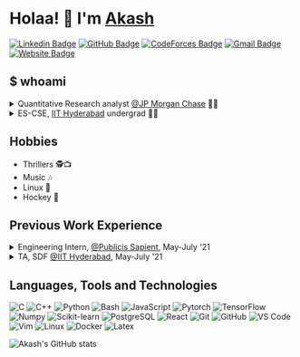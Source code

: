 <!-- Resources -->

<!-- https://dev.to/envoy_/150-badges-for-github-pnk -->
<!-- https://simpleicons.org/ -->
<!-- https://shields.io/ -->

<!-- Adapted from: https://github.com/vijayphoenix/vijayphoenix/blob/master/README.md -->

# Holaa! :wave: I'm <a href="https://akashtadwai.netlify.app/">Akash</a>
[![Linkedin Badge](https://img.shields.io/badge/-akashtadwai-blue?style=flat-square&logo=Linkedin&logoColor=white&link=https://www.linkedin.com/in/akashtadwai/)](https://www.linkedin.com/in/akashtadwai/ "Connect on LinkedIn")
[![GitHub Badge](https://img.shields.io/badge/-akashtadwai-181717?style=flat-square&logo=github&logoColor=white&link=https://github.com/akashtadwai)](https://github.com/akashtadwai/ "Follow on GitHub")
[![CodeForces Badge](https://img.shields.io/badge/-akashtadwai-cyan?style=flat-square&logo=codeforces&link=https://codeforces.com/profile/akashtadwai)](https://codeforces.com/profile/akashtadwai "Visit Codeforces profile")
[![Gmail Badge](https://img.shields.io/badge/-akashadarsh.tadwai@gmail.com-c14438?style=flat-square&logo=Gmail&logoColor=white&link=mailto:akashadarsh.tadwai@gmail.com)](mailto:akashadarsh.tadwai@gmail.com "Connect via Email")
[![Website Badge](https://img.shields.io/badge/-Portfolio-181717?style=flat-square&logo=CodersRank&logoColor=white&link=https://akashtadwai.netlify.app/)](https://akashtadwai.netlify.app/ "Visit my website")

## **$ whoami**

<details>
<summary> Quantitative Research analyst <a href="https://www.jpmorganchase.com/">@JP Morgan Chase</a> 👨‍🔬</summary>
<ul>
  <li>Working with JPMC as a QR analyst in QR Rates Team, Mumbai</li>
</ul>
</details>

<details>
<summary>ES-CSE, <a href="https://cse.iith.ac.in/">IIT Hyderabad</a> undergrad 👨‍🎓</summary>
<ul>
  <li>Bachelor of Technology in Computer Science and Engineering Science with Minor in Entrepreneurship and Management. (2018 - 2022)</li>
  <li>Major CGPA: 9.25</li>
  <li>Minor CGPA: 9.75</li>
</ul>
</details>

## Hobbies

* Thrillers 🕵️:tv:
* Music :notes:
* Linux :blue_heart:
* Hockey :field_hockey:


## Previous Work Experience

<details>
<summary>Engineering Intern, <a href="https://www.publicissapient.com/">@Publicis Sapient</a>, May-July '21</summary>
<ul>
  <li>Designed a generic <em>sectioning</em> algorithm for Resume Parsing which parses various kinds of resumes with high degree of accuracy.</li>
  <li>Tech Stack:
    <ul>
    <li>Pytorch</li>
    <li>Docker</li>
    <li>AWS Lambda, SQS</li>
    <li>Tesseract OCR</li>
    </ul>
</ul>
</details>

<details>
<summary>TA, SDF <a href="https://cse.iith.ac.in/">@IIT Hyderabad</a>, May-July '21</summary>
<ul>
<li>Teaching Assistant for Software Development Course <a href="https://cse.iith.ac.in/">@IIT Hyderabad</a></li>
    <li>Helped Professor managing assignments, tests & evaluation </li>
    <li>Teached students on using Git & Github for their projects</li>
</ul>
</details>

## Languages, Tools and Technologies

![C](https://img.shields.io/badge/C-00599C?style=flat-square&logo=c&logoColor=white)
![C++](https://img.shields.io/badge/C%2B%2B-00599C?style=flat-square&logo=c%2B%2B&logoColor=white)
![Python](https://img.shields.io/badge/Python-3776AB?style=flat-square&logo=python&logoColor=white)
![Bash](https://img.shields.io/badge/Bash-121011?style=flat-square&logo=gnu-bash&logoColor=white)
![JavaScript](https://img.shields.io/badge/JavaScript-F7DF1E?style=flat-square&logo=javascript&logoColor=black)
![Pytorch](https://img.shields.io/badge/Pytorch-EE4C2C?style=flat-square&logo=Pytorch&logoColor=white)
![TensorFlow](https://img.shields.io/badge/TensorFlow-FF6F00?style=flat-square&logo=TensorFlow&logoColor=white)
![Numpy](https://img.shields.io/badge/Numpy-013243?style=flat-square&logo=Numpy)
![Scikit-learn](https://img.shields.io/badge/Scikit%20Learn-F7931E?style=flat-square&logo=scikit-learn&logoColor=white)
![PostgreSQL](https://img.shields.io/badge/PostgreSQL-316192?style=for-the-badge&logo=postgresql&logoColor=white)
![React](https://img.shields.io/badge/React-20232A?style=flat-square&logo=react&logoColor=61DAFB)
![Git](https://img.shields.io/badge/-Git-F05032?style=flat-square&logo=git&logoColor=white)
![GitHub](https://img.shields.io/badge/-GitHub-181717?style=flat-square&logo=github)
![VS Code](https://img.shields.io/badge/-VS%20Code-007ACC?style=flat-square&logo=visual-studio-code)
![Vim](https://img.shields.io/badge/Vim-%2311AB00.svg?&style=for-the-badge&logo=vim&logoColor=white)
![Linux](https://img.shields.io/badge/Linux-FCC624?style=flat-square&logo=linux&logoColor=black)
![Docker](https://img.shields.io/badge/-Docker-2496ED?style=flat-square&logo=docker&logoColor=white)
![Latex](https://img.shields.io/badge/LaTeX-green.svg)

![Akash's GitHub stats](https://github-readme-stats.vercel.app/api?username=akashtadwai&theme=default&show_icons=true&count_private=true&include_all_commits=true)
